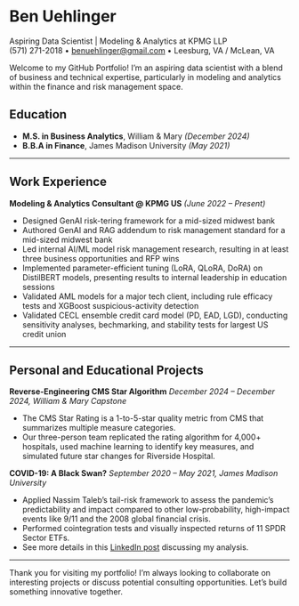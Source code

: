# **Ben Uehlinger**  
Aspiring Data Scientist | Modeling & Analytics at KPMG LLP  
(571) 271-2018 • [benuehlinger@gmail.com](mailto:benuehlinger@gmail.com) • Leesburg, VA / McLean, VA

Welcome to my GitHub Portfolio! I’m an aspiring data scientist with a blend of business and technical expertise, particularly in modeling and analytics within the finance and risk management space.

## **Education**

- **M.S. in Business Analytics**, William & Mary *(December 2024)*
- **B.B.A in Finance**, James Madison University *(May 2021)*

---

## **Work Experience**

**Modeling & Analytics Consultant @ KPMG US** *(June 2022 – Present)*  
- Designed GenAI risk-tering framework for a mid-sized midwest bank
- Authored GenAI and RAG addendum to risk management standard for a mid-sized midwest bank
- Led internal AI/ML model risk management research, resulting in at least three business opportunities and RFP wins
- Implemented parameter-efficient tuning (LoRA, QLoRA, DoRA) on DistilBERT models, presenting results to internal leadership in education sessions 
- Validated AML models for a major tech client, including rule efficacy tests and XGBoost suspicious-activity detection
- Validated CECL ensemble credit card model (PD, EAD, LGD), conducting sensitivity analyses, bechmarking, and stability tests for largest US credit union

---

## Personal and Educational Projects

**Reverse-Engineering CMS Star Algorithm**  *December 2024 – December 2024, William & Mary Capstone*  
- The CMS Star Rating is a 1-to-5-star quality metric from CMS that summarizes multiple measure categories.  
- Our three-person team replicated the rating algorithm for 4,000+ hospitals, used machine learning to identify key measures, and simulated future star changes for Riverside Hospital.

**COVID-19: A Black Swan?**  *September 2020 – May 2021, James Madison University*  
- Applied Nassim Taleb’s tail-risk framework to assess the pandemic’s predictability and impact compared to other low-probability, high-impact events like 9/11 and the 2008 global financial crisis.  
- Performed cointegration tests and visually inspected returns of 11 SPDR Sector ETFs.
- See more details in this [LinkedIn post]([https://www.linkedin.com/...](https://www.linkedin.com/posts/benuehlinger_covid-19-a-black-swan-activity-6805583797850005505-TC78?utm_source=share&utm_medium=member_desktop)) discussing my analysis.
  
---

Thank you for visiting my portfolio! I’m always looking to collaborate on interesting projects or discuss potential consulting opportunities. Let’s build something innovative together.
